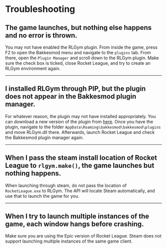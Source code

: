 # Troubleshooting

## The game launches, but nothing else happens and no error is thrown.

You may not have enabled the RLGym plugin. From inside the game, press F2 to open the Bakkesmod menu and navigate to the `plugins` tab.
From there, open the `Plugin Manager` and scroll down to the RLGym plugin. Make sure the check box is ticked, close Rocket League, and try to create an RLGym environment again.

---

## I installed RLGym through PIP, but the plugin does not appear in the Bakkesmod plugin manager.

For whatever reason, the plugin may not have installed appropriately. You can download a new version of the plugin from [here](https://github.com/lucas-emery/rocket-league-gym/tree/main/rlgym/plugin).
Once you have the plugin, navigate to the folder `AppData\Roaming\bakkesmod\bakkesmod\plugins` and move RLGym.dll there. Afterwards, launch Rocket League and check the Bakkesmod plugin manager again.

---

## When I pass the steam install location of Rocket League to `rlgym.make()`, the game launches but nothing happens.

When launching through steam, do not pass the location of `RocketLeague.exe` to RLGym. The API will locate Steam automatically, and use that to launch the game for you.

---

## When I try to launch multiple instances of the game, each window hangs before crashing.

Make sure you are using the Epic version of Rocket League. Steam does not support launching multiple instances of the same game client.
